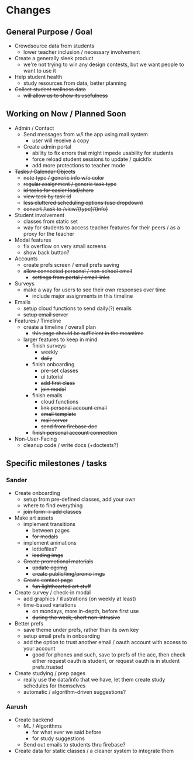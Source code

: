 # Changes

## General Purpose / Goal

- Crowdsource data from students
  - lower teacher inclusion / necessary involvement
- Create a generally sleek product
  - we're not trying to win any design contests, but we want people to want to use it
- Help student health
  - study resources from data, better planning
- ~~Collect student wellness data~~
  - ~~will allow us to show its usefulness~~

## Working on Now / Planned Soon

- Admin / Contact
  - Send messages from w/i the app using mail system
    - user will receive a copy
  - Create admin portal
    - ability to fix errors that might impede usability for students
    - force reload student sessions to update / quickfix
    - add more protections to teacher mode
- ~~Tasks / Calendar Objects~~
  - ~~note type / generic info w/o color~~
  - ~~regular assignment / generic task type~~
  - ~~id tasks for easier load/share~~
  - ~~view task by task id~~
  - ~~less cluttered scheduling options (use dropdown)~~
  - ~~convert /task to /view/{type}/{info}~~
- Student involvement
  - classes from static set
  - way for students to access teacher features for their peers / as a proxy for the teacher
- Modal features
  - fix overflow on very small screens
  - show back button?
- Accounts
  - create prefs screen / email prefs saving
  - ~~allow connected personal / non-school email~~
    - ~~settings from portal / email links~~
- Surveys
  - make a way for users to see their own responses over time
    - include major assignments in this timeline
- Emails
  - setup cloud functions to send daily(?) emails
  - ~~setup email server~~
- Features / Timeline
  - create a timeline / overall plan
    - ~~this page should be sufficient in the meantime~~
  - larger features to keep in mind
    - finish surveys
      - weekly
      - ~~daily~~
    - finish onboarding
      - pre-set classes
      - ui tutorial
      - ~~add first class~~
      - ~~join modal~~
    - finish emails
      - cloud functions
      - ~~link personal account email~~
      - ~~email template~~
      - ~~mail server~~
      - ~~send from firebase doc~~
    - ~~finish personal account connection~~
- Non-User-Facing
  - cleanup code / write docs (+doctests?)

## Specific milestones / tasks

### Sander

- Create onboarding
  - setup from pre-defined classes, add your own
  - where to find everything
  - ~~join form -> add classes~~
- Make art assets
  - implement transitions
    - between pages
    - ~~for modals~~
  - implement animations
    - lottiefiles?
    - ~~loading imgs~~
  - ~~Create promotional materials~~
    - ~~update og:img~~
    - ~~create public/img/promo imgs~~
  - ~~Create contact page~~
    - ~~fun lighthearted art stuff~~
- Create survey / check-in modal
  - add graphics / illustrations (on weekly at least)
  - time-based variations
    - on mondays, more in-depth, before first use
    - ~~during the week, short non-intrusive~~
- Better prefs
  - save theme under prefs, rather than its own key
  - setup email prefs in onboarding
  - add the option to trust another email / oauth account with access to your account
    - good for phones and such, save to prefs of the acc, then check either request oauth is student, or request oauth is in student prefs.trusted
- Create studying / prep pages
  - really use the data/info that we have, let them create study schedules for themselves
  - automatic / algorithm-driven suggestions?

### Aarush

- Create backend
  - ML / Algorithms
    - for what ever we said before
    - for study suggestions
  - Send out emails to students thru firebase?
- Create data for static classes / a cleaner system to integrate them
